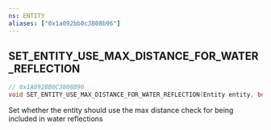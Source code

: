 ```yaml
---
ns: ENTITY
aliases: ["0x1a092bb0c3808b96"]
---
```

## SET_ENTITY_USE_MAX_DISTANCE_FOR_WATER_REFLECTION

```c
// 0x1A092BB0C3808B96
void SET_ENTITY_USE_MAX_DISTANCE_FOR_WATER_REFLECTION(Entity entity, bool UseMaxDistance);
```

Set whether the entity should use the max distance check for being included in water reflections

